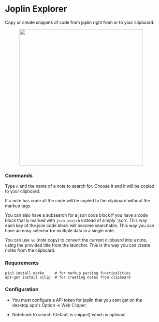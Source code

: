 # Joplin Explorer

Copy or create snippets of code from joplin right from or to your clipboard.
<p align="center">
<img height=450 width=90% src="https://github.com/matheusfillipe/joplin-snippets/raw/main/joplin_snippets.gif" />
</p>

### Commands

Type `n` and the name of a note to search for. Choose it and it will be copied to
your clipboard.

If a note has code all the code will be copied to the clipboard without the markup tags. 

You can also have a subsearch for a json code block if you have a code block that is marked with
`json search` instead of simply 'json'. This way each key of the json code
block will become searchable. This way you can have an easy selector for
multiple data in a single note. 

You can use `nc` (note copy) to convert the current clipboard into a note, using
the provided title from the launcher. This is the way you can create notes from
the clipboard.

### Requirements

```
pip3 install marko     # for markup parsing functinalities
apt-get install xclip  # for creating notes from clipboard
```

### Configuration

* You must configure a API token for joplin that you cant get on the desktop app's Option -> Web Clipper.

* Notebook to search (Default is snippet) which is optional.
